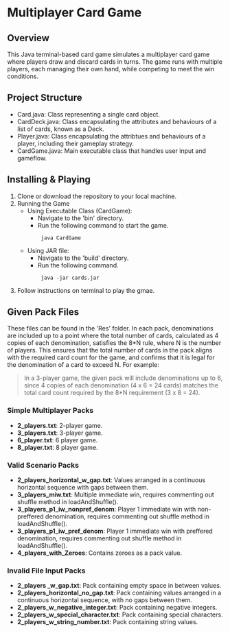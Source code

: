 # Multiplayer Card Game
## Overview
This Java terminal-based card game simulates a multiplayer card game where players draw and discard cards in turns. The game runs with multiple players, each managing their own hand, while competing to meet the win conditions.

## Project Structure
- Card.java: Class representing a single card object.
- CardDeck.java: Class encapsulating the attributes and behaviours of a list of cards, known as a Deck.
- Player.java: Class encapsulating the attribtues and behaviours of a player, including their gameplay strategy.
- CardGame.java: Main executable class that handles user input and gameflow.

## Installing & Playing
1. Clone or download the repository to your local machine.
2. Running the Game
   - Using Executable Class (CardGame):
     - Navigate to the 'bin' directory.
     - Run the following command to start the game.
        ```
         java CardGame
        ```
   - Using JAR file:
     - Navigate to the 'build' directory.
     - Run the following command.
        ```
         java -jar cards.jar
        ```
3. Follow instructions on terminal to play the gmae.

## Given Pack Files
These files can be found in the 'Res' folder. In each pack, denominations are included up to a point where the total number of cards, calculated as 4 copies of each denomination, satisfies the 8*N rule, where N is the number of players. This ensures that the total number of cards in the pack aligns with the required card count for the game, and confirms that it is legal for the denomination of a card to exceed N. For example:

> In a 3-player game, the given pack will include denominations up to 6, since 4 copies of each denomination (4 x 6 = 24 cards) matches the total card count required by the 8*N requirement (3 x 8 = 24).

### Simple Multiplayer Packs
- **2_players.txt**: 2-player game.
- **3_players.txt**: 3-player game.
- **6_player.txt**: 6 player game.
- **8_player.txt**: 8 player game.

### Valid Scenario Packs
- **2_players_horizontal_w_gap.txt**: Values arranged in a continuous horizontal sequence with gaps between them.
- **3_players_miw.txt**: Multiple immediate win, requires commenting out shuffle method in loadAndShuffle().
- **3_players_p1_iw_nonpref_denom**: Player 1 immediate win with non-preffered denomination, requires commenting out shuffle method in loadAndShuffle().
- **3_players_p1_iw_pref_denom**: Player 1 immediate win with preffered denomination, requires commenting out shuffle method in loadAndShuffle().
- **4_players_with_Zeroes**: Contains zeroes as a pack value.

### Invalid File Input Packs
- **2_players _w_gap.txt**: Pack containing empty space in between values.
- **2_players_horizontal_no_gap.txt**: Pack containing values arranged in a continuous horizontal sequence, with no gaps between them.
- **2_players_w_negative_integer.txt**: Pack containing negative integers.
- **2_players_w_special_character.txt**: Pack containing special characters.
- **2_players_w_string_number.txt**: Pack containing string values.

